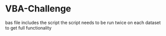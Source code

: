 # VBA-Challenge
bas file includes the script
the script needs to be run twice on each dataset to get full functionality 
